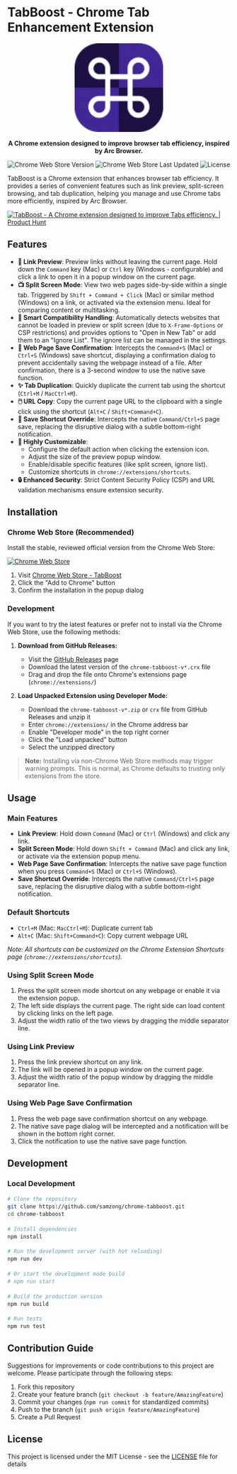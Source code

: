 # TabBoost - Chrome Tab Enhancement Extension

<p align="center">
  <img src="src/assets/icons/icon128.png" alt="TabBoost Logo" width="200">
</p>

<p align="center">
  <b>A Chrome extension designed to improve browser tab efficiency, inspired by Arc Browser.</b>
</p>

<p align="center">
  <img alt="Chrome Web Store Version" src="https://img.shields.io/chrome-web-store/v/pnpabkdhbbjmahfnhnfhpgfmhkkeoloe">
  <img alt="Chrome Web Store Last Updated" src="https://img.shields.io/chrome-web-store/last-updated/pnpabkdhbbjmahfnhnfhpgfmhkkeoloe">
  <img src="https://img.shields.io/badge/License-MIT-blue" alt="License">
</p>

TabBoost is a Chrome extension that enhances browser tab efficiency. It provides a series of convenient features such as link preview, split-screen browsing, and tab duplication, helping you manage and use Chrome tabs more efficiently, inspired by Arc Browser.

<a href="https://www.producthunt.com/posts/tabboost?embed=true&utm_source=badge-featured&utm_medium=badge&utm_souce=badge-tabboost" target="_blank"><img src="https://api.producthunt.com/widgets/embed-image/v1/featured.svg?post_id=962354&theme=light&t=1746628620421" alt="TabBoost - A&#0032;Chrome&#0032;extension&#0032;designed&#0032;to&#0032;improve&#0032;Tabs&#0032;efficiency&#0046; | Product Hunt" style="width: 250px; height: 54px;" width="250" height="54" /></a>

## Features

- **🚀 Link Preview**: Preview links without leaving the current page. Hold down the `Command` key (Mac) or `Ctrl` key (Windows - configurable) and click a link to open it in a popup window on the current page.
- **📺 Split Screen Mode**: View two web pages side-by-side within a single tab. Triggered by `Shift + Command + Click` (Mac) or similar method (Windows) on a link, or activated via the extension menu. Ideal for comparing content or multitasking.
- **🧠 Smart Compatibility Handling**: Automatically detects websites that cannot be loaded in preview or split screen (due to `X-Frame-Options` or CSP restrictions) and provides options to "Open in New Tab" or add them to an "Ignore List". The ignore list can be managed in the settings.
- **💾 Web Page Save Confirmation**: Intercepts the `Command+S` (Mac) or `Ctrl+S` (Windows) save shortcut, displaying a confirmation dialog to prevent accidentally saving the webpage instead of a file. After confirmation, there is a 3-second window to use the native save function.
- **✨ Tab Duplication**: Quickly duplicate the current tab using the shortcut (`Ctrl+M` / `MacCtrl+M`).
- **🖱️ URL Copy**: Copy the current page URL to the clipboard with a single click using the shortcut (`Alt+C` / `Shift+Command+C`).
- **🚫 Save Shortcut Override**: Intercepts the native `Command/Ctrl+S` page save, replacing the disruptive dialog with a subtle bottom-right notification.
- **🔧 Highly Customizable**:
    - Configure the default action when clicking the extension icon.
    - Adjust the size of the preview popup window.
    - Enable/disable specific features (like split screen, ignore list).
    - Customize shortcuts in `chrome://extensions/shortcuts`.
- **🔒 Enhanced Security**: Strict Content Security Policy (CSP) and URL validation mechanisms ensure extension security.

## Installation

### Chrome Web Store (Recommended)

Install the stable, reviewed official version from the Chrome Web Store:

[![Chrome Web Store](https://img.shields.io/chrome-web-store/v/pnpabkdhbbjmahfnhnfhpgfmhkkeoloe)](https://chromewebstore.google.com/detail/tabboost/pnpabkdhbbjmahfnhnfhpgfmhkkeoloe)

1. Visit [Chrome Web Store - TabBoost](https://chromewebstore.google.com/detail/tabboost/pnpabkdhbbjmahfnhnfhpgfmhkkeoloe)
2. Click the "Add to Chrome" button
3. Confirm the installation in the popup dialog

### Development

If you want to try the latest features or prefer not to install via the Chrome Web Store, use the following methods:

1. **Download from GitHub Releases:**
   - Visit the [GitHub Releases](https://github.com/samzong/chrome-tabboost/releases) page
   - Download the latest version of the `chrome-tabboost-v*.crx` file
   - Drag and drop the file onto Chrome's extensions page (`chrome://extensions/`)

2. **Load Unpacked Extension using Developer Mode:**
   - Download the `chrome-tabboost-v*.zip` or `crx` file from GitHub Releases and unzip it
   - Enter `chrome://extensions/` in the Chrome address bar
   - Enable "Developer mode" in the top right corner
   - Click the "Load unpacked" button
   - Select the unzipped directory

> **Note:** Installing via non-Chrome Web Store methods may trigger warning prompts. This is normal, as Chrome defaults to trusting only extensions from the store.

## Usage

### Main Features

- **Link Preview**: Hold down `Command` (Mac) or `Ctrl` (Windows) and click any link.
- **Split Screen Mode**: Hold down `Shift + Command` (Mac) and click any link, or activate via the extension popup menu.
- **Web Page Save Confirmation**: Intercepts the native save page function when you press `Command+S` (Mac) or `Ctrl+S` (Windows).
- **Save Shortcut Override**: Intercepts the native `Command/Ctrl+S` page save, replacing the disruptive dialog with a subtle bottom-right notification.

### Default Shortcuts

- `Ctrl+M` (Mac: `MacCtrl+M`): Duplicate current tab
- `Alt+C` (Mac: `Shift+Command+C`): Copy current webpage URL

*Note: All shortcuts can be customized on the Chrome Extension Shortcuts page (`chrome://extensions/shortcuts`).*

### Using Split Screen Mode

1. Press the split screen mode shortcut on any webpage or enable it via the extension popup.
2. The left side displays the current page. The right side can load content by clicking links on the left page.
3. Adjust the width ratio of the two views by dragging the middle separator line.

### Using Link Preview

1. Press the link preview shortcut on any link.
2. The link will be opened in a popup window on the current page.
3. Adjust the width ratio of the popup window by dragging the middle separator line.

### Using Web Page Save Confirmation

1. Press the web page save confirmation shortcut on any webpage.
2. The native save page dialog will be intercepted and a notification will be shown in the bottom right corner.
3. Click the notification to use the native save page function.

## Development

### Local Development

```bash
# Clone the repository
git clone https://github.com/samzong/chrome-tabboost.git
cd chrome-tabboost

# Install dependencies
npm install

# Run the development server (with hot reloading)
npm run dev

# Or start the development mode build
# npm run start

# Build the production version
npm run build

# Run tests
npm run test
```

## Contribution Guide

Suggestions for improvements or code contributions to this project are welcome. Please participate through the following steps:

1. Fork this repository
2. Create your feature branch (`git checkout -b feature/AmazingFeature`)
3. Commit your changes (`npm run commit` for standardized commits)
4. Push to the branch (`git push origin feature/AmazingFeature`)
5. Create a Pull Request

## License

This project is licensed under the MIT License - see the [LICENSE](LICENSE) file for details
